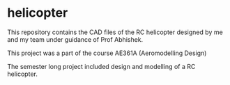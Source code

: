 # helicopter
This repository contains the CAD files of the RC helicopter designed by me and my team under guidance of Prof Abhishek.

This project was a part of the course AE361A (Aeromodelling Design)

The semester long project included design and modelling of a RC helicopter.
